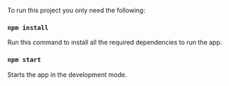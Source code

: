 To run this project you only need the following:

### `npm install`

Run this command to install all the required dependencies to run the app.

### `npm start`

Starts the app in the development mode.

